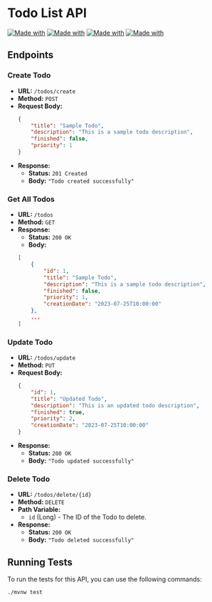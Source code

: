 # Todo List API


<a href="https://github.com/Ga5000">![Made with](https://img.shields.io/badge/Spring-green)</a>
<a href="https://github.com/Ga5000">![Made with](https://img.shields.io/badge/Java-red)</a>
<a href="https://github.com/Ga5000">![Made with](https://img.shields.io/badge/Maven-red)</a>
<a href="https://github.com/Ga5000">![Made with](https://img.shields.io/badge/MySQL-blue)</a>


## Endpoints

### Create Todo

- **URL:** `/todos/create`
- **Method:** `POST`
- **Request Body:**
    ```json
    {
        "title": "Sample Todo",
        "description": "This is a sample todo description",
        "finished": false,
        "priority": 1
    }
    ```
- **Response:**
    - **Status:** `201 Created`
    - **Body:** `"Todo created successfully"`

### Get All Todos

- **URL:** `/todos`
- **Method:** `GET`
- **Response:**
    - **Status:** `200 OK`
    - **Body:** 
    ```json
    [
        {
            "id": 1,
            "title": "Sample Todo",
            "description": "This is a sample todo description",
            "finished": false,
            "priority": 1,
            "creationDate": "2023-07-25T10:00:00"
        },
        ...
    ]
    ```

### Update Todo

- **URL:** `/todos/update`
- **Method:** `PUT`
- **Request Body:**
    ```json
    {
        "id": 1,
        "title": "Updated Todo",
        "description": "This is an updated todo description",
        "finished": true,
        "priority": 2,
        "creationDate": "2023-07-25T10:00:00"
    }
    ```
- **Response:**
    - **Status:** `200 OK`
    - **Body:** `"Todo updated successfully"`

### Delete Todo

- **URL:** `/todos/delete/{id}`
- **Method:** `DELETE`
- **Path Variable:**
    - `id` (Long) - The ID of the Todo to delete.
- **Response:**
    - **Status:** `200 OK`
    - **Body:** `"Todo deleted successfully"`

## Running Tests

To run the tests for this API, you can use the following commands:

```sh
./mvnw test


